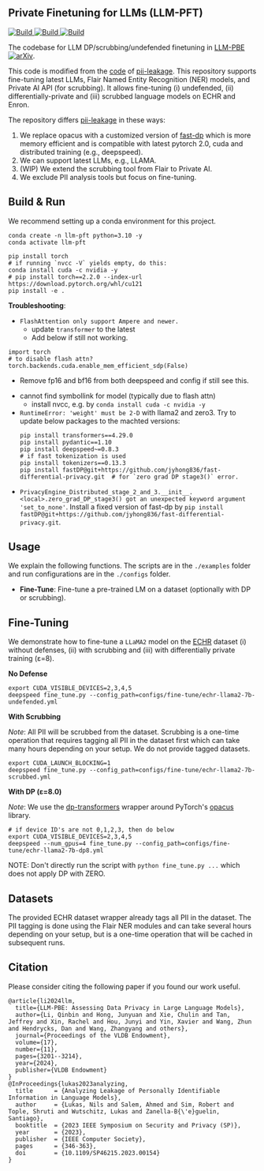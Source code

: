 ## Private Finetuning for LLMs (LLM-PFT)

<p>
    <a href="https://www.python.org/downloads/">
            <img alt="Build" src="https://img.shields.io/badge/3.10-Python-blue">
    </a>
    <a href="https://pytorch.org">
            <img alt="Build" src="https://img.shields.io/badge/2.0-PyTorch-orange">
    </a>
    <a href="https://github.com/jyhong836/fast-differential-privacy">
            <img alt="Build" src="https://img.shields.io/badge/2.0-fastDP-orange">
    </a>
</p>

The codebase for LLM DP/scrubbing/undefended finetuning in [LLM-PBE](https://llm-pbe.github.io/home) [![arXiv](https://img.shields.io/badge/arXiv-2302.00539-green)](https://arxiv.org/abs/2302.00539).

This code is modified from the [code](https://github.com/microsoft/analysing_pii_leakage) of [pii-leakage](https://arxiv.org/abs/2302.00539).
This repository supports fine-tuning latest LLMs, Flair Named Entity Recognition (NER) models, and Private AI API (for scrubbing).
It allows fine-tuning (i) undefended, (ii) differentially-private and (iii) scrubbed language models on ECHR and Enron.

The repository differs [pii-leakage](https://github.com/microsoft/analysing_pii_leakage) in these ways:
1. We replace opacus with a customized version of [fast-dp](https://github.com/jyhong836/fast-differential-privacy) which is more memory efficient and is compatible with latest pytorch 2.0, cuda and distributed training (e.g., deepspeed).
2. We can support latest LLMs, e.g., LLAMA.
3. (WIP) We extend the scrubbing tool from Flair to Private AI.
4. We exclude PII analysis tools but focus on fine-tuning.


## Build & Run

We recommend setting up a conda environment for this project.
```shell
conda create -n llm-pft python=3.10 -y
conda activate llm-pft

pip install torch
# if running `nvcc -V` yields empty, do this:
conda install cuda -c nvidia -y
# pip install torch==2.2.0 --index-url https://download.pytorch.org/whl/cu121
pip install -e .
```

**Troubleshooting**:
* `FlashAttention only support Ampere and newer.`
  - update `transformer` to the latest
  - Add below if still not working.
```
import torch
# to disable flash attn?
torch.backends.cuda.enable_mem_efficient_sdp(False)
```
  - Remove fp16 and bf16 from both deepspeed and config if still see this.
* cannot find symbollink for model (typically due to flash attn)
  - install nvcc, e.g. by `conda install cuda -c nvidia -y`
* `RuntimeError: 'weight' must be 2-D` with llama2 and zero3. Try to update below packages to the machted versions:
  ```shell
  pip install transformers==4.29.0
  pip install pydantic==1.10
  pip install deepspeed~=0.8.3
  # if fast tokenization is used
  pip install tokenizers==0.13.3
  pip install fastDP@git+https://github.com/jyhong836/fast-differential-privacy.git  # for `zero grad DP stage3()` error.
  ```
* `PrivacyEngine_Distributed_stage_2_and_3.__init__.<local>.zero_grad_DP_stage3() got an unexpected keyword argument 'set_to_none'`. Install a fixed version of fast-dp by `pip install fastDP@git+https://github.com/jyhong836/fast-differential-privacy.git`.


## Usage

We explain the following functions. The scripts are in the ```./examples``` folder and
run configurations are in the ```./configs``` folder.
* **Fine-Tune**: Fine-tune a pre-trained LM on a dataset (optionally with DP or scrubbing).


## Fine-Tuning

We demonstrate how to fine-tune a ```LLaMA2``` model on the [ECHR](https://huggingface.co/datasets/ecthr_cases) dataset
(i) without defenses, (ii) with scrubbing and (iii) with differentially private training (ε=8).

**No Defense**
```shell
export CUDA_VISIBLE_DEVICES=2,3,4,5
deepspeed fine_tune.py --config_path=configs/fine-tune/echr-llama2-7b-undefended.yml
```

**With Scrubbing**

_Note_: All PII will be scrubbed from the dataset. Scrubbing is a one-time operation that requires tagging all PII in the dataset first
which can take many hours depending on your setup. We do not provide tagged datasets.
```shell
export CUDA_LAUNCH_BLOCKING=1
deepspeed fine_tune.py --config_path=configs/fine-tune/echr-llama2-7b-scrubbed.yml
```

**With DP (ε=8.0)**

_Note_: We use the [dp-transformers](https://github.com/microsoft/dp-transformers) wrapper around PyTorch's [opacus](https://github.com/pytorch/opacus) library.
```shell
# if device ID's are not 0,1,2,3, then do below
export CUDA_VISIBLE_DEVICES=2,3,4,5
deepspeed --num_gpus=4 fine_tune.py --config_path=configs/fine-tune/echr-llama2-7b-dp8.yml
```
NOTE: Don't directly run the script with `python fine_tune.py ...` which does not apply DP with ZERO.

## Datasets

The provided ECHR dataset wrapper already tags all PII in the dataset.
The PII tagging is done using the Flair NER modules and can take several hours depending on your setup, but is a one-time operation
that will be cached in subsequent runs.

## Citation

Please consider citing the following paper if you found our work useful.

```
@article{li2024llm,
  title={LLM-PBE: Assessing Data Privacy in Large Language Models},
  author={Li, Qinbin and Hong, Junyuan and Xie, Chulin and Tan, Jeffrey and Xin, Rachel and Hou, Junyi and Yin, Xavier and Wang, Zhun and Hendrycks, Dan and Wang, Zhangyang and others},
  journal={Proceedings of the VLDB Endowment},
  volume={17},
  number={11},
  pages={3201--3214},
  year={2024},
  publisher={VLDB Endowment}
}
@InProceedings{lukas2023analyzing,
  title      = {Analyzing Leakage of Personally Identifiable Information in Language Models},
  author     = {Lukas, Nils and Salem, Ahmed and Sim, Robert and Tople, Shruti and Wutschitz, Lukas and Zanella-B{\'e}guelin, Santiago},
  booktitle  = {2023 IEEE Symposium on Security and Privacy (SP)},
  year       = {2023},
  publisher  = {IEEE Computer Society},
  pages      = {346-363},
  doi        = {10.1109/SP46215.2023.00154}
}
```
